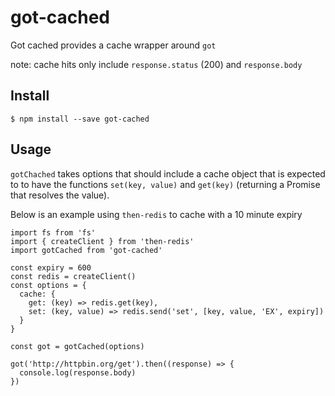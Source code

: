 got-cached
=====================

Got cached provides a cache wrapper around `got`

note: cache hits only include `response.status` (200) and `response.body`

## Install

```
$ npm install --save got-cached
```

## Usage

`gotChached` takes options that should include a cache object
that is expected to to have the functions `set(key, value)` and `get(key)`
(returning a Promise that resolves the value).

Below is an example using `then-redis` to cache with a 10 minute expiry

```
import fs from 'fs'
import { createClient } from 'then-redis'
import gotCached from 'got-cached'

const expiry = 600
const redis = createClient()
const options = {
  cache: {
    get: (key) => redis.get(key),
    set: (key, value) => redis.send('set', [key, value, 'EX', expiry])
  }
}

const got = gotCached(options)

got('http://httpbin.org/get').then((response) => {
  console.log(response.body)
})
```
